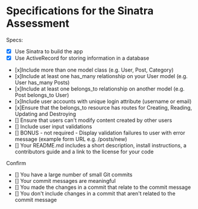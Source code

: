 # Specifications for the Sinatra Assessment

Specs:
- [x] Use Sinatra to build the app
- [x] Use ActiveRecord for storing information in a database
- [x]Include more than one model class (e.g. User, Post, Category)
- [x]Include at least one has_many relationship on your User model (e.g. User has_many Posts)
- [x]Include at least one belongs_to relationship on another model (e.g. Post belongs_to User)
- [x]Include user accounts with unique login attribute (username or email)
- [x]Ensure that the belongs_to resource has routes for Creating, Reading, Updating and Destroying
- [] Ensure that users can't modify content created by other users
- [] Include user input validations
- [] BONUS - not required - Display validation failures to user with error message (example form URL e.g. /posts/new)
- [] Your README.md includes a short description, install instructions, a contributors guide and a link to the license for your code

Confirm
- [] You have a large number of small Git commits
- [] Your commit messages are meaningful
- [] You made the changes in a commit that relate to the commit message
- [] You don't include changes in a commit that aren't related to the commit message
